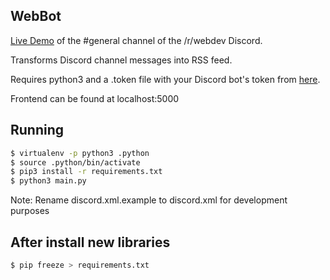 WebBot
------

[Live Demo](https://gmem.ca) of the #general channel of the /r/webdev Discord.

Transforms Discord channel messages into RSS feed.

Requires python3 and a .token file with your Discord bot's token from [here](https://discordapp.com/developers/applications/).

Frontend can be found at localhost:5000

## Running

```sh
$ virtualenv -p python3 .python
$ source .python/bin/activate
$ pip3 install -r requirements.txt 
$ python3 main.py
```

Note: Rename discord.xml.example to discord.xml for development purposes


## After install new libraries

```sh
$ pip freeze > requirements.txt
```
